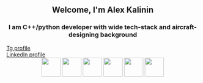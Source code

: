 <div id="1" align="center">
<h2>Welcome, I'm Alex Kalinin</h2>
<h3>I am C++/python developer with wide tech-stack and aircraft-designing background</h3>
</div>

<div>
<a href='https://t.me/imba_pro'>Tg profile</a>
</div>

<div>
<a href='https://vk.com/mrdisput'>LinkedIn profile</a>
</div>


<div id="1" align="center">
<img width=50 heigth=50 src="https://cdn.jsdelivr.net/gh/devicons/devicon/icons/cplusplus/cplusplus-original.svg" />
<img width=50 heigth=50 src="https://cdn.jsdelivr.net/gh/devicons/devicon/icons/qt/qt-original.svg" />
<img width=50 heigth=50 src="https://cdn.jsdelivr.net/gh/devicons/devicon/icons/python/python-original.svg" />
<img width=50 heigth=50 src="https://cdn.jsdelivr.net/gh/devicons/devicon/icons/postgresql/postgresql-original.svg" />
<img width=50 heigth=50 src="https://cdn.jsdelivr.net/gh/devicons/devicon/icons/debian/debian-original.svg" />
<img width=50 heigth=50 src="https://cdn.jsdelivr.net/gh/devicons/devicon/icons/html5/html5-original.svg" />
</div>


                 
          
          

